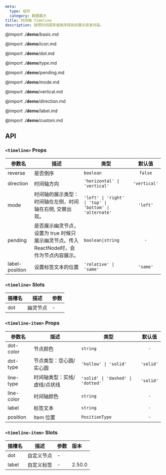 ```yaml
meta:
  type: 组件
  category: 数据展示
title: 时间轴 Timeline
description: 按照时间顺序或倒序规则的展示信息内容。
```

@import ./__demo__/basic.md

@import ./__demo__/icon.md

@import ./__demo__/dot.md

@import ./__demo__/type.md

@import ./__demo__/pending.md

@import ./__demo__/mode.md

@import ./__demo__/vertical.md

@import ./__demo__/direction.md

@import ./__demo__/label.md

@import ./__demo__/custom.md

## API


### `<timeline>` Props

|参数名|描述|类型|默认值|
|---|---|---|:---:|
|reverse|是否倒序|`boolean`|`false`|
|direction|时间轴方向|`'horizontal' \| 'vertical'`|`'vertical'`|
|mode|时间轴的展示类型：时间轴在左侧，时间轴在右侧, 交替出现。|`'left' \| 'right' \| 'top' \| 'bottom' \| 'alternate'`|`'left'`|
|pending|是否展示幽灵节点，设置为 true 时候只展示幽灵节点。传入ReactNode时，会作为节点内容展示。|`boolean\|string`|`-`|
|label-position|设置标签文本的位置|`'relative' \| 'same'`|`'same'`|
### `<timeline>` Slots

|插槽名|描述|参数|
|---|:---:|---|
|dot|幽灵节点|-|




### `<timeline-item>` Props

|参数名|描述|类型|默认值|
|---|---|---|:---:|
|dot-color|节点颜色|`string`|`-`|
|dot-type|节点类型：空心圆/实心圆|`'hollow' \| 'solid'`|`'solid'`|
|line-type|时间轴类型：实线/虚线/点状线|`'solid' \| 'dashed' \| 'dotted'`|`'solid'`|
|line-color|时间轴颜色|`string`|`-`|
|label|标签文本|`string`|`-`|
|position|Item 位置|`PositionType`|`-`|
### `<timeline-item>` Slots

|插槽名|描述|参数|版本|
|---|:---:|---|:---|
|dot|自定义节点|-||
|label|自定义标签|-|2.50.0|



